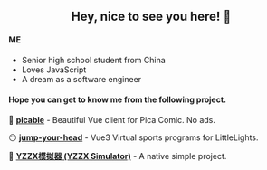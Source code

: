 <h2 align="center">Hey, nice to see you here! 👋</h2>

#### **ME**

* Senior high school student from China
* Loves JavaScript
* A dream as a software engineer

#### **Hope you can get to know me from the following project.**

🍑 **[picable](https://github.com/HomeArchbishop/picable)** - Beautiful Vue client for Pica Comic. No ads.

😶 **[jump-your-head](https://github.com/HomeArchbishop/jump-your-head)** - Vue3 Virtual sports programs for LittleLights.

🎲 **[YZZX模拟器 (YZZX Simulator)](https://github.com/HomeArchbishop/YZZX)** - A native simple project.

